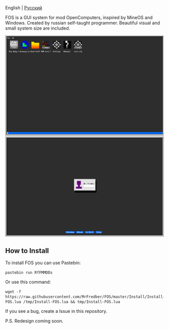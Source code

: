 English | [Русский](https://github.com/MrFredber/FOS/blob/master/Readme%20files/ReadmeRus.md)

FOS is a GUI system for mod OpenComputers, inspired by MineOS and Windows. Created by russian self-taught programmer. Beautiful visual and small system size are included.

![](https://raw.githubusercontent.com/MrFredber/FOS/master/Readme%20files/english1.png)
![](https://raw.githubusercontent.com/MrFredber/FOS/master/Readme%20files/english2.png)

## How to Install

To install FOS you can use Pastebin:

	pastebin run RfFMMDDs

Or use this command:

	wget -f https://raw.githubusercontent.com/MrFredber/FOS/master/Install/Install-FOS.lua /tmp/Install-FOS.lua && tmp/Install-FOS.lua

If you see a bug, create a Issue in this repository.

P.S. Redesign coming soon.
